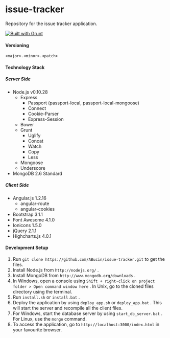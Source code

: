 issue-tracker
=============

Repository for the issue tracker application.

[![Built with Grunt](https://cdn.gruntjs.com/builtwith.png)](http://gruntjs.com/)

#### Versioning

`<major>.<minor>.<patch>`

#### Technology Stack

##### Server Side

* Node.js v0.10.28
  * Express
  	* Passport (passport-local, passport-local-mongoose)
	* Connect
	* Cookie-Parser
	* Express-Session
  * Bower
  * Grunt
  	* Uglify
	* Concat
	* Watch
	* Copy
	* Less
  * Mongoose
  * Underscore
* MongoDB 2.6 Standard

##### Client Side

* Angular.js 1.2.16
	* angular-route
	* angular-cookies
* Bootstrap 3.1.1
* Font Awesome 4.1.0
* Ionicons 1.5.0
* jQuery 2.1.1
* Highcharts.js 4.0.1

#### Development Setup

1. Run `git clone https://github.com/ABucin/issue-tracker.git` to get the files.
2. Install Node.js from `http://nodejs.org/` .
3. Install MongoDB from `http://www.mongodb.org/downloads` .
4. In Windows, open a console using `Shift + right-click on project folder > Open command window here` . In Unix, go to the cloned files directory using the terminal.
5. Run `install.sh` or `install.bat` .
6. Deploy the application by using `deploy_app.sh` or `deploy_app.bat` . This will start the server and recompile all the client files.
7. For Windows, start the database server by using `start_db_server.bat` . For Linux, use the `mongo` command.
8. To access the application, go to `http://localhost:3000/index.html` in your favourite browser.
